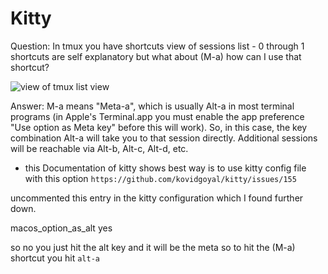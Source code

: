# Kitty
Question: In tmux you have shortcuts view of sessions list - 0 through 1 shortcuts are self explanatory but what about (M-a) how can I use that shortcut?

![view of tmux list view](https://i.imgur.com/sW6EyRh.png)

Answer: M-a means "Meta-a", which is usually Alt-a in most terminal programs (in Apple's Terminal.app you must enable the app preference "Use option as Meta key" before this will work). So, in this case, the key combination Alt-a will take you to that session directly. Additional sessions will be reachable via Alt-b, Alt-c, Alt-d, etc.

* this Documentation of kitty shows best way is to use kitty config file with this option `https://github.com/kovidgoyal/kitty/issues/155`

uncommented this entry in the kitty configuration which I found further down.

macos_option_as_alt yes

so no you just hit the alt key and it will be the meta
so to hit the (M-a) shortcut you hit `alt-a` 

